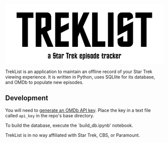 ![TrekList](./imgs/logo.png)

TrekList is an application to maintain an offline record of your Star Trek viewing experience. It is written in Python, uses SQLlite for its database, and OMDb to populate new episodes.

## Development

You will need to [generate an OMDb API key](https://www.omdbapi.com/apikey.aspx). Place the key in a text file called `api_key` in the repo's base directory. 

To build the database, execute the `build_db.ipynb' notebook.

TrekList is in no way affiliated with Star Trek, CBS, or Paramount.